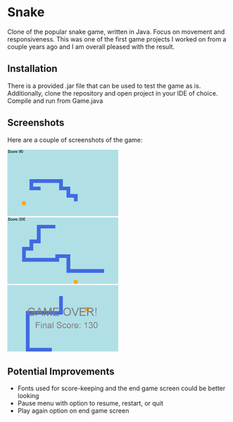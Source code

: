 # Snake
Clone of the popular snake game, written in Java. Focus on movement and responsiveness. This was one of the first game projects I worked on from a couple years ago and I am overall pleased with the result.

## Installation
There is a provided .jar file that can be used to test the game as is. Additionally, clone the repository and open project in your IDE of choice. Compile and run from Game.java

## Screenshots
Here are a couple of screenshots of the game:

<img src=img/inprogress1.png width=50%>
<img src=img/inprogress2.png width=50%>

<img src=img/gameover.png width=50%>

## Potential Improvements
* Fonts used for score-keeping and the end game screen could be better looking
* Pause menu with option to resume, restart, or quit
* Play again option on end game screen
